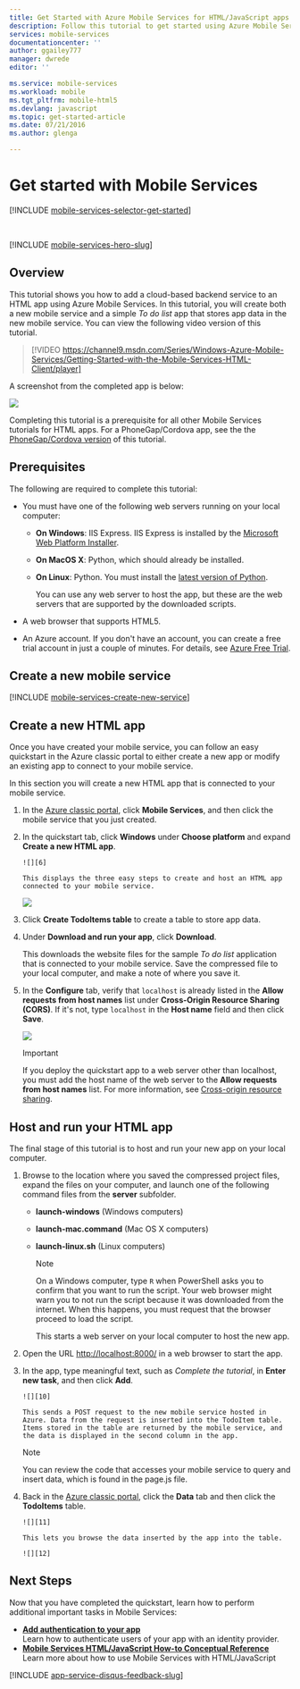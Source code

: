 ```yaml
---
title: Get Started with Azure Mobile Services for HTML/JavaScript apps | Microsoft Azure
description: Follow this tutorial to get started using Azure Mobile Services for HTML development.
services: mobile-services
documentationcenter: ''
author: ggailey777
manager: dwrede
editor: ''

ms.service: mobile-services
ms.workload: mobile
ms.tgt_pltfrm: mobile-html5
ms.devlang: javascript
ms.topic: get-started-article
ms.date: 07/21/2016
ms.author: glenga

---
```

# <a name="getting-started"> </a>Get started with Mobile Services
[!INCLUDE [mobile-services-selector-get-started](../../includes/mobile-services-selector-get-started.md)]

&nbsp;

[!INCLUDE [mobile-services-hero-slug](../../includes/mobile-services-hero-slug.md)]

## Overview
This tutorial shows you how to add a cloud-based backend service to an HTML app using Azure Mobile Services. In this tutorial, you will create both a new mobile service and a simple *To do list* app that stores app data in the new mobile service. You can view the following video version of this tutorial. 

> [!VIDEO https://channel9.msdn.com/Series/Windows-Azure-Mobile-Services/Getting-Started-with-the-Mobile-Services-HTML-Client/player]
> 
> 
> 

A screenshot from the completed app is below:

![](./media/mobile-services-html-get-started/mobile-quickstart-completed-html.png)

Completing this tutorial is a prerequisite for all other Mobile Services tutorials for HTML apps. For a PhoneGap/Cordova app, see the the [PhoneGap/Cordova version](mobile-services-javascript-backend-phonegap-get-started.md) of this tutorial.

## Prerequisites
The following are required to complete this tutorial:

* You must have one of the following web servers running on your local computer:
  
  * **On Windows**: IIS Express. IIS Express is installed by the [Microsoft Web Platform Installer](http://go.microsoft.com/fwlink/p/?LinkId=286333).
  * **On MacOS X**: Python, which should already be installed.
  * **On Linux**: Python. You must install the [latest version of Python](http://go.microsoft.com/fwlink/p/?LinkId=286342).
    
    You can use any web server to host the app, but these are the web servers that are supported by the downloaded scripts.  
* A web browser that supports HTML5.
* An Azure account. If you don't have an account, you can create a free trial account in just a couple of minutes. For details, see [Azure Free Trial](https://azure.microsoft.com/pricing/free-trial/?WT.mc_id=A0E0E5C02&amp;returnurl=http%3A%2F%2Fazure.microsoft.com%2Fen-us%2Fdevelop%2Fmobile%2Ftutorials%2Fget-started-html%2F"%20target="_blank). 

## <a name="create-new-service"> </a>Create a new mobile service
[!INCLUDE [mobile-services-create-new-service](../../includes/mobile-services-create-new-service.md)]

## Create a new HTML app
Once you have created your mobile service, you can follow an easy quickstart in the Azure classic portal to either create a new app or modify an existing app to connect to your mobile service.

In this section you will create a new HTML app that is connected to your mobile service.

1. In the [Azure classic portal](https://manage.windowsazure.com/), click **Mobile Services**, and then click the mobile service that you just created.
2. In the quickstart tab, click **Windows** under **Choose platform** and expand **Create a new HTML app**.
   
       ![][6]
   
       This displays the three easy steps to create and host an HTML app connected to your mobile service.
   
      ![](./media/mobile-services-html-get-started/mobile-quickstart-steps-html.png)
3. Click **Create TodoItems table** to create a table to store app data.
4. Under **Download and run your app**, click **Download**.
   
      This downloads the website files for the sample *To do list* application that is connected to your mobile service. Save the compressed file to your local computer, and make a note of where you save it.
5. In the **Configure** tab, verify that `localhost` is already listed in the **Allow requests from host names** list under **Cross-Origin Resource Sharing (CORS)**. If it's not, type `localhost` in the **Host name** field and then click **Save**.
   
      ![](./media/mobile-services-html-get-started/mobile-services-set-cors-localhost.png)
   
   > [!IMPORTANT]
   > If you deploy the quickstart app to a web server other than localhost, you must add the host name of the web server to the **Allow requests from host names** list. For more information, see [Cross-origin resource sharing](http://msdn.microsoft.com/library/windowsazure/dn155871.aspx).
   > 
   > 

## Host and run your HTML app
The final stage of this tutorial is to host and run your new app on your local computer.

1. Browse to the location where you saved the compressed project files, expand the files on your computer, and launch one of the following command files from the **server** subfolder.
   
   * **launch-windows** (Windows computers)
   * **launch-mac.command** (Mac OS X computers)
   * **launch-linux.sh** (Linux computers)
     
     > [!NOTE]
     > On a Windows computer, type `R` when PowerShell asks you to confirm that you want to run the script. Your web browser might warn you to not run the script because it was downloaded from the internet. When this happens, you must request that the browser proceed to load the script.
     > 
     > 
     
     This starts a web server on your local computer to host the new app.
2. Open the URL <a href="http://localhost:8000/" target="_blank">http://localhost:8000/</a> in a web browser to start the app.
3. In the app, type meaningful text, such as *Complete the tutorial*, in **Enter new task**, and then click **Add**.
   
       ![][10]
   
       This sends a POST request to the new mobile service hosted in Azure. Data from the request is inserted into the TodoItem table. Items stored in the table are returned by the mobile service, and the data is displayed in the second column in the app.
   
   > [!NOTE]
   > You can review the code that accesses your mobile service to query and insert data, which is found in the page.js file.
   > 
4. Back in the [Azure classic portal](https://manage.windowsazure.com/), click the **Data** tab and then click the **TodoItems** table.
   
       ![][11]
   
       This lets you browse the data inserted by the app into the table.
   
       ![][12]

## <a name="next-steps"> </a>Next Steps
Now that you have completed the quickstart, learn how to perform additional important tasks in Mobile Services:

* **[Add authentication to your app](mobile-services-html-get-started-users.md)**  
  Learn how to authenticate users of your app with an identity provider.
* **[Mobile Services HTML/JavaScript How-to Conceptual Reference](mobile-services-html-how-to-use-client-library.md)**  
  Learn more about how to use Mobile Services with HTML/JavaScript

[!INCLUDE [app-service-disqus-feedback-slug](../../includes/app-service-disqus-feedback-slug.md)]

<!-- Anchors. -->
[Getting started with Mobile Services]:#getting-started
[Create a new mobile service]:#create-new-service
[Define the mobile service instance]:#define-mobile-service-instance
[Next Steps]:#next-steps

<!-- Images. -->
[0]: ./media/mobile-services-html-get-started/mobile-quickstart-completed-html.png

[6]: ./media/mobile-services-html-get-started/mobile-portal-quickstart-html.png
[7]: ./media/mobile-services-html-get-started/mobile-quickstart-steps-html.png

[9]: ./media/mobile-services-html-get-started/mobile-services-set-cors-localhost.png
[10]: ./media/mobile-services-html-get-started/mobile-quickstart-startup-html.png
[11]: ./media/mobile-services-html-get-started/mobile-data-tab.png
[12]: ./media/mobile-services-html-get-started/mobile-data-browse.png


<!-- URLs. -->
[Add authentication to your app]: mobile-services-html-get-started-users.md

[Azure classic portal]: https://manage.windowsazure.com/
[Microsoft Web Platform Installer]:  http://go.microsoft.com/fwlink/p/?LinkId=286333
[latest version of Python]: http://go.microsoft.com/fwlink/p/?LinkId=286342
[Mobile Services HTML/JavaScript How-to Conceptual Reference]: mobile-services-html-how-to-use-client-library.md
[Cross-origin resource sharing]: http://msdn.microsoft.com/library/azure/dn155871.aspx

